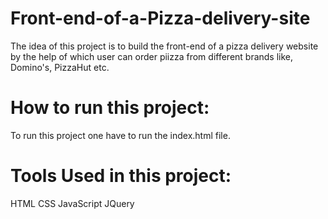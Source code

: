 # Front-end-of-a-Pizza-delivery-site
The idea of this project is to build the front-end of a pizza delivery website by the help of which user can order piizza from different brands like, Domino's, PizzaHut etc.
# How to run this project:
To run this project one have to run the index.html file.
# Tools Used in this project:
HTML
CSS
JavaScript
JQuery
